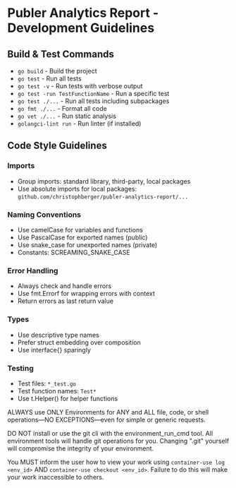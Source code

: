 # Publer Analytics Report - Development Guidelines

## Build & Test Commands
- `go build` - Build the project
- `go test` - Run all tests
- `go test -v` - Run tests with verbose output
- `go test -run TestFunctionName` - Run a specific test
- `go test ./...` - Run all tests including subpackages
- `go fmt ./...` - Format all code
- `go vet ./...` - Run static analysis
- `golangci-lint run` - Run linter (if installed)

## Code Style Guidelines

### Imports
- Group imports: standard library, third-party, local packages
- Use absolute imports for local packages: `github.com/christophberger/publer-analytics-report/...`

### Naming Conventions
- Use camelCase for variables and functions
- Use PascalCase for exported names (public)
- Use snake_case for unexported names (private)
- Constants: SCREAMING_SNAKE_CASE

### Error Handling
- Always check and handle errors
- Use fmt.Errorf for wrapping errors with context
- Return errors as last return value

### Types
- Use descriptive type names
- Prefer struct embedding over composition
- Use interface{} sparingly

### Testing
- Test files: `*_test.go`
- Test function names: `Test*`
- Use t.Helper() for helper functions

ALWAYS use ONLY Environments for ANY and ALL file, code, or shell operations—NO EXCEPTIONS—even for simple or generic requests.

DO NOT install or use the git cli with the environment_run_cmd tool. All environment tools will handle git operations for you. Changing ".git" yourself will compromise the integrity of your environment.

You MUST inform the user how to view your work using `container-use log <env_id>` AND `container-use checkout <env_id>`. Failure to do this will make your work inaccessible to others.
